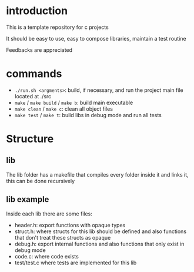 # introduction

This is a template repository for c projects

It should be easy to use, easy to compose libraries, maintain a test routine

Feedbacks are appreciated

# commands

- `./run.sh <argments>`: build, if necessary, and run the project main file located at ./src
- `make` / `make build` / `make b`: build main executable
- `make clean` / `make c`: clean all object files
- `make test` / `make t`: build libs in debug mode and run all tests

# Structure

## lib

The lib folder has a makefile that compiles every folder inside it and links it, this can be done recursively

## lib example

Inside each lib there are some files:

- header.h: export functions with opaque types
- struct.h: where structs for this lib should be defined and also functions that don't treat these structs as opaque
- debug.h: export internal functions and also functions that only exist in debug mode
- code.c: where code exists
- test/test.c where tests are implemented for this lib